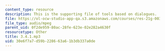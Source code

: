 ```yaml
---
content_type: resource
description: This is the supporting file of tools based on dialogues.
file: https://ol-ocw-studio-app-qa.s3.amazonaws.com/courses/res-21g-003-learning-chinese-a-foundation-course-in-mandarin-spring-2011/30e6f7a7d59b228663a61b3db337a0de_3.4.1.mp3
file_type: audio/mpeg
parent_uid: 0f2de959-80ac-28fe-623e-02e282a4630f
resourcetype: Other
title: 3.4.1.mp3
uid: 30e6f7a7-d59b-2286-63a6-1b3db337a0de
---
```

